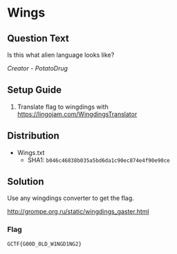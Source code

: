 # Wings

## Question Text

Is this what alien language looks like?

*Creator - PotatoDrug*

## Setup Guide
1. Translate flag to wingdings with https://lingojam.com/WingdingsTranslator

## Distribution
- Wings.txt
    - SHA1: `b046c46838b035a5bd6da1c90ec874e4f90e90ce`

## Solution
Use any wingdings converter to get the flag.

http://grompe.org.ru/static/wingdings_gaster.html

### Flag
`GCTF{G00D_0LD_W1NGD1NG2}`

